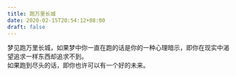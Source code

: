 ```yaml
---
title: 跑万里长城
date: 2020-02-15T20:54:12+08:00
draft: false
---
```


梦见跑万里长城，如果梦中你一直在跑的话是你的一种心理暗示，即你在现实中渴望追求一样东西却追求不到。<br>
如果跑到尽头的话，即你也许可以有一个好的未来。<br>

